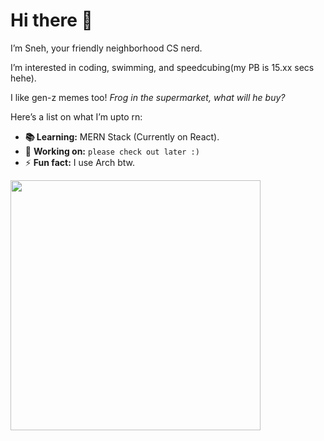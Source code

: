 # Hi there 👋

I’m Sneh, your friendly neighborhood CS nerd.

I’m interested in coding, swimming, and speedcubing(my PB is 15.xx secs hehe).

I like gen-z memes too! *Frog in the supermarket, what will he buy?* 

Here’s a list on what I’m upto rn:

- **📚 Learning:** MERN Stack (Currently on React).
- 🔬 **Working on:** `please check out later :)`
- ⚡ **Fun fact:** I use Arch btw.


<img src="https://i.kym-cdn.com/entries/icons/mobile/000/028/021/work.jpg" width="400" />


<!--
**snehguptafr/snehguptafr** is a ✨ _special_ ✨ repository because its `README.md` (this file) appears on your GitHub profile.
![https://i.kym-cdn.com/entries/icons/mobile/000/028/021/work.jpg](https://i.kym-cdn.com/entries/icons/mobile/000/028/021/work.jpg)
Here are some ideas to get you started:

- 🔭 I’m currently working on ...
- 🌱 I’m currently learning ...
- 👯 I’m looking to collaborate on ...
- 🤔 I’m looking for help with ...
- 💬 Ask me about ...
- 📫 How to reach me: ...
- 😄 Pronouns: ...
- ⚡ Fun fact: ...
-->

